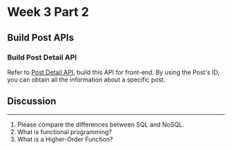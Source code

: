 # Week 3 Part 2

## Build Post APIs

### Build Post Detail API

Refer to [Post Detail API](https://github.com/AppWorks-School-Materials/API-Doc/tree/master/Canchu#post-detail-api), build this API for front-end. By using the Post's ID, you can obtain all the information about a specific post.



## Discussion
----
1. Please compare the differences between SQL and NoSQL.
2. What is functional programming?
3. What is a Higher-Order Function?